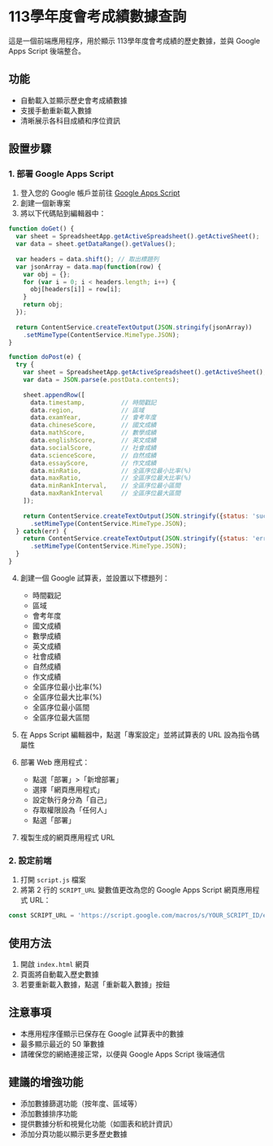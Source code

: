 # 113學年度會考成績數據查詢

這是一個前端應用程序，用於顯示 113學年度會考成績的歷史數據，並與 Google Apps Script 後端整合。

## 功能

- 自動載入並顯示歷史會考成績數據
- 支援手動重新載入數據
- 清晰展示各科目成績和序位資訊

## 設置步驟

### 1. 部署 Google Apps Script

1. 登入您的 Google 帳戶並前往 [Google Apps Script](https://script.google.com/)
2. 創建一個新專案
3. 將以下代碼貼到編輯器中：

```javascript
function doGet() {
  var sheet = SpreadsheetApp.getActiveSpreadsheet().getActiveSheet();
  var data = sheet.getDataRange().getValues();
  
  var headers = data.shift(); // 取出標題列
  var jsonArray = data.map(function(row) {
    var obj = {};
    for (var i = 0; i < headers.length; i++) {
      obj[headers[i]] = row[i];
    }
    return obj;
  });
  
  return ContentService.createTextOutput(JSON.stringify(jsonArray))
    .setMimeType(ContentService.MimeType.JSON);
}

function doPost(e) {
  try {
    var sheet = SpreadsheetApp.getActiveSpreadsheet().getActiveSheet();
    var data = JSON.parse(e.postData.contents);
    
    sheet.appendRow([
      data.timestamp,          // 時間戳記
      data.region,             // 區域
      data.examYear,           // 會考年度
      data.chineseScore,       // 國文成績
      data.mathScore,          // 數學成績
      data.englishScore,       // 英文成績
      data.socialScore,        // 社會成績
      data.scienceScore,       // 自然成績
      data.essayScore,         // 作文成績
      data.minRatio,           // 全區序位最小比率(%)
      data.maxRatio,           // 全區序位最大比率(%)
      data.minRankInterval,    // 全區序位最小區間
      data.maxRankInterval     // 全區序位最大區間
    ]);
    
    return ContentService.createTextOutput(JSON.stringify({status: 'success', message: '數據已成功添加'}))
      .setMimeType(ContentService.MimeType.JSON);
  } catch(err) {
    return ContentService.createTextOutput(JSON.stringify({status: 'error', message: err.message}))
      .setMimeType(ContentService.MimeType.JSON);
  }
}
```

4. 創建一個 Google 試算表，並設置以下標題列：
   - 時間戳記
   - 區域
   - 會考年度
   - 國文成績
   - 數學成績
   - 英文成績
   - 社會成績
   - 自然成績
   - 作文成績
   - 全區序位最小比率(%)
   - 全區序位最大比率(%)
   - 全區序位最小區間
   - 全區序位最大區間

5. 在 Apps Script 編輯器中，點選「專案設定」並將試算表的 URL 設為指令碼屬性

6. 部署 Web 應用程式：
   - 點選「部署」>「新增部署」
   - 選擇「網頁應用程式」
   - 設定執行身分為「自己」
   - 存取權限設為「任何人」
   - 點選「部署」

7. 複製生成的網頁應用程式 URL

### 2. 設定前端

1. 打開 `script.js` 檔案
2. 將第 2 行的 `SCRIPT_URL` 變數值更改為您的 Google Apps Script 網頁應用程式 URL：

```javascript
const SCRIPT_URL = 'https://script.google.com/macros/s/YOUR_SCRIPT_ID/exec';
```

## 使用方法

1. 開啟 `index.html` 網頁
2. 頁面將自動載入歷史數據
3. 若要重新載入數據，點選「重新載入數據」按鈕

## 注意事項

- 本應用程序僅顯示已保存在 Google 試算表中的數據
- 最多顯示最近的 50 筆數據
- 請確保您的網絡連接正常，以便與 Google Apps Script 後端通信

## 建議的增強功能

- 添加數據篩選功能（按年度、區域等）
- 添加數據排序功能
- 提供數據分析和視覺化功能（如圖表和統計資訊）
- 添加分頁功能以顯示更多歷史數據 